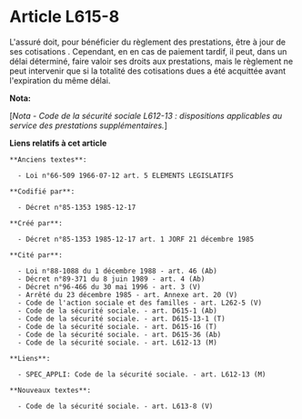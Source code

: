 # Article L615-8

L'assuré doit, pour bénéficier du règlement des prestations, être à jour de ses cotisations      . Cependant, en en cas de
paiement tardif, il peut, dans un délai déterminé, faire valoir ses droits aux prestations, mais le règlement ne peut
intervenir que si la totalité des cotisations dues a été acquittée avant l'expiration du même délai.

**Nota:**

[*Nota - Code de la sécurité sociale L612-13 : dispositions applicables au service des prestations supplémentaires.*]

**Liens relatifs à cet article**

	**Anciens textes**:

	  - Loi n°66-509 1966-07-12 art. 5 ELEMENTS LEGISLATIFS

	**Codifié par**:

	  - Décret n°85-1353 1985-12-17

	**Créé par**:

	  - Décret n°85-1353 1985-12-17 art. 1 JORF 21 décembre 1985

	**Cité par**:

	  - Loi n°88-1088 du 1 décembre 1988 - art. 46 (Ab)
	  - Décret n°89-371 du 8 juin 1989 - art. 4 (Ab)
	  - Décret n°96-466 du 30 mai 1996 - art. 3 (V)
	  - Arrêté du 23 décembre 1985 - art. Annexe art. 20 (V)
	  - Code de l'action sociale et des familles - art. L262-5 (V)
	  - Code de la sécurité sociale. - art. D615-1 (Ab)
	  - Code de la sécurité sociale. - art. D615-13-1 (T)
	  - Code de la sécurité sociale. - art. D615-16 (T)
	  - Code de la sécurité sociale. - art. D615-36 (Ab)
	  - Code de la sécurité sociale. - art. L612-13 (M)

	**Liens**:

	  - SPEC_APPLI: Code de la sécurité sociale. - art. L612-13 (M)

	**Nouveaux textes**:

	  - Code de la sécurité sociale. - art. L613-8 (V)
